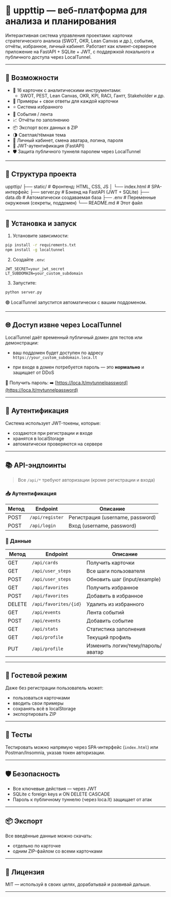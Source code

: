 # 🧩 uppttip — веб-платформа для анализа и планирования

Интерактивная система управления проектами: карточки стратегического анализа (SWOT, OKR, Lean Canvas и др.), события, отчёты, избранное, личный кабинет. Работает как клиент-серверное приложение на FastAPI + SQLite + JWT, с поддержкой локального и публичного доступа через LocalTunnel.

---

## 🚀 Возможности

- 📌 16 карточек с аналитическими инструментами:
  - SWOT, PEST, Lean Canvas, OKR, KPI, RACI, Гантт, Stakeholder и др.
- 🧠 Примеры + свои ответы для каждой карточки
- ⭐ Система избранного
- 📅 События / лента
- 📈 Отчёты по заполнению
- 📦 Экспорт всех данных в ZIP
- 🌗 Светлая/тёмная тема
- 👤 Личный кабинет, смена аватара, логина, пароля
- 🔐 JWT-аутентификация (FastAPI)
- 🛡️ Защита публичного туннеля паролем через LocalTunnel

---

## 📁 Структура проекта

uppttip/
├── static/        	# Фронтенд: HTML, CSS, JS
│   └── index.html 	# SPA-интерфейс
├── server.py      	# Бэкенд на FastAPI (JWT + SQLite)
├── data.db        	# Автоматически создаваемая база
├── .env           	# Переменные окружения (секреты, поддомен)
└── README.md      	# Этот файл

---

## 🔧 Установка и запуск

1. Установите зависимости:
```bash
pip install -r requirements.txt
npm install -g localtunnel
````

2. Создайте `.env`:

```
JWT_SECRET=your_jwt_secret
LT_SUBDOMAIN=your_custom_subdomain
```

3. Запустите:

```bash
python server.py
```

🟢 LocalTunnel запустится автоматически с вашим поддоменом.

---

## 🌐 Доступ извне через LocalTunnel

LocalTunnel даёт временный публичный домен для тестов или демонстрации:

* ваш поддомен будет доступен по адресу
  `https://your_custom_subdomain.loca.lt`

* при входе в домен потребуется пароль — это **нормально** и защищает от DDoS

📌 Получить пароль:
➡️ [https://loca.lt/mytunnelpassword](https://loca.lt/mytunnelpassword)

---

## 🔐 Аутентификация

Система использует JWT-токены, которые:

* создаются при регистрации и входе
* хранятся в localStorage
* автоматически проверяются на сервере

---

## 📚 API-эндпоинты

> Все `/api/*` требуют авторизации (кроме регистрации и входа)

### 📥 Аутентификация

| Метод | Endpoint        | Описание                         |
| ----- | --------------- | -------------------------------- |
| POST  | `/api/register` | Регистрация (username, password) |
| POST  | `/api/login`    | Вход (username, password)        |

### 🧾 Данные

| Метод  | Endpoint              | Описание                          |
| ------ | --------------------- | --------------------------------- |
| GET    | `/api/cards`          | Получить карточки                 |
| GET    | `/api/user_steps`     | Все шаги пользователя             |
| POST   | `/api/user_steps`     | Обновить шаг (input/example)      |
| GET    | `/api/favorites`      | Получить избранное                |
| POST   | `/api/favorites`      | Добавить в избранное              |
| DELETE | `/api/favorites/{id}` | Удалить из избранного             |
| GET    | `/api/events`         | Лента событий                     |
| POST   | `/api/events`         | Добавить событие                  |
| GET    | `/api/stats`          | Статистика заполнения             |
| GET    | `/api/profile`        | Текущий профиль                   |
| PUT    | `/api/profile`        | Изменить логин/тему/пароль/аватар |

---

## 👤 Гостевой режим

Даже без регистрации пользователь может:

* пользоваться карточками
* вводить свои примеры
* сохранять всё в localStorage
* экспортировать ZIP

---

## 🧪 Тесты

Тестировать можно напрямую через SPA-интерфейс (`index.html`) или Postman/Insomnia, указав токен авторизации.

---

## 🛡️ Безопасность

* Все ключевые действия — через JWT
* SQLite с foreign keys и ON DELETE CASCADE
* Пароль к публичному туннелю (через loca.lt) защищает от атак

---

## 📦 Экспорт

Все введённые данные можно скачать:

* отдельно по карточке
* одним ZIP-файлом со всеми карточками

---

## 📜 Лицензия

MIT — используй в своих целях, дорабатывай и развивай дальше.

---

